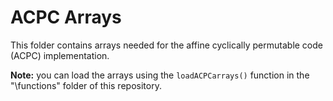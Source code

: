 # ACPC Arrays

This folder contains arrays needed for the affine cyclically permutable code (ACPC) implementation. 

**Note:** you can load the arrays using the $\texttt{loadACPCarrays()}$ function in the "\functions" folder of this repository.